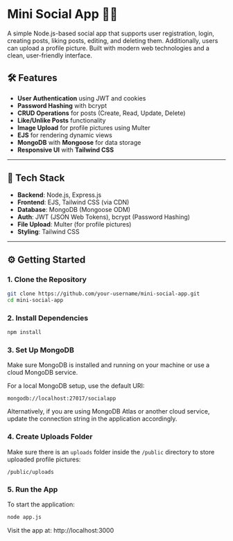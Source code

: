 
# Mini Social App 🧑‍💬

A simple Node.js-based social app that supports user registration, login, creating posts, liking posts, editing, and deleting them. Additionally, users can upload a profile picture. Built with modern web technologies and a clean, user-friendly interface.

## 🛠️ Features

* **User Authentication** using JWT and cookies
* **Password Hashing** with bcrypt
* **CRUD Operations** for posts (Create, Read, Update, Delete)
* **Like/Unlike Posts** functionality
* **Image Upload** for profile pictures using Multer
* **EJS** for rendering dynamic views
* **MongoDB** with **Mongoose** for data storage
* **Responsive UI** with **Tailwind CSS**

---

## 🚀 Tech Stack

* **Backend**: Node.js, Express.js
* **Frontend**: EJS, Tailwind CSS (via CDN)
* **Database**: MongoDB (Mongoose ODM)
* **Auth**: JWT (JSON Web Tokens), bcrypt (Password Hashing)
* **File Upload**: Multer (for profile pictures)
* **Styling**: Tailwind CSS

---

## ⚙️ Getting Started

### 1. Clone the Repository

```bash
git clone https://github.com/your-username/mini-social-app.git
cd mini-social-app
```

### 2. Install Dependencies

```bash
npm install
```

### 3. Set Up MongoDB

Make sure MongoDB is installed and running on your machine or use a cloud MongoDB service.

For a local MongoDB setup, use the default URI:

```
mongodb://localhost:27017/socialapp
```

Alternatively, if you are using MongoDB Atlas or another cloud service, update the connection string in the application accordingly.

### 4. Create Uploads Folder

Make sure there is an `uploads` folder inside the `/public` directory to store uploaded profile pictures:

```
/public/uploads
```

### 5. Run the App

To start the application:

```bash
node app.js
```

Visit the app at: http://localhost:3000
